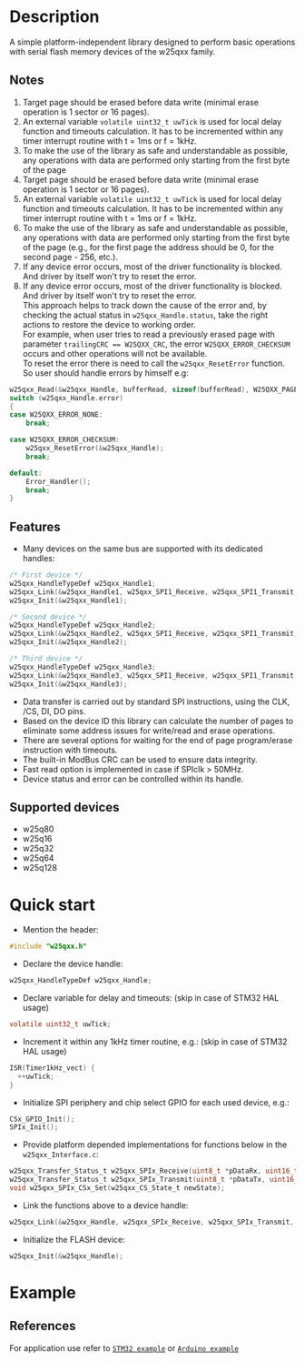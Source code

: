 # Description
A simple platform-independent library designed to perform basic operations with serial flash memory devices of the w25qxx family.
## Notes
1. Target page should be erased before data write (minimal erase operation is 1 sector or 16 pages).
2. An external variable `volatile uint32_t uwTick` is used for local delay function and timeouts calculation. It has to be incremented within any timer interrupt routine with t = 1ms or f = 1kHz.
3. To make the use of the library as safe and understandable as possible, any operations with data are performed only starting from the first byte of the page 
1. Target page should be erased before data write (minimal erase operation is 1 sector or 16 pages).
2. An external variable `volatile uint32_t uwTick` is used for local delay function and timeouts calculation. It has to be incremented within any timer interrupt routine with t = 1ms or f = 1kHz.
3. To make the use of the library as safe and understandable as possible, any operations with data are performed only starting from the first byte of the page 
(e.g., for the first page the address should be 0, for the second page - 256, etc.).
4. If any device error occurs, most of the driver functionality is blocked. And driver by itself won't try to reset the error.  
4. If any device error occurs, most of the driver functionality is blocked. And driver by itself won't try to reset the error.  
This approach helps to track down the cause of the error and, by checking the actual status in `w25qxx_Handle.status`, take the right actions to restore the device to working order.   
For example, when user tries to read a previously erased page with parameter `trailingCRC == W25QXX_CRC`, the error `W25QXX_ERROR_CHECKSUM` occurs and other operations will not be available.  
To reset the error there is need to call the `w25qxx_ResetError` function.
So user should handle errors by himself e.g:
```C
w25qxx_Read(&w25qxx_Handle, bufferRead, sizeof(bufferRead), W25QXX_PAGE_ADDRESS(PAGE), W25QXX_CRC, W25QXX_FASTREAD_NO);
switch (w25qxx_Handle.error)
{
case W25QXX_ERROR_NONE:
    break;

case W25QXX_ERROR_CHECKSUM:
    w25qxx_ResetError(&w25qxx_Handle);
    break;

default:
    Error_Handler();
    break;
}
```
## Features
* Many devices on the same bus are supported with its dedicated handles:
```C
/* First device */
w25qxx_HandleTypeDef w25qxx_Handle1;
w25qxx_Link(&w25qxx_Handle1, w25qxx_SPI1_Receive, w25qxx_SPI1_Transmit, w25qxx_SPI1_CS0_Set);
w25qxx_Init(&w25qxx_Handle1);

/* Second device */
w25qxx_HandleTypeDef w25qxx_Handle2;
w25qxx_Link(&w25qxx_Handle2, w25qxx_SPI1_Receive, w25qxx_SPI1_Transmit, w25qxx_SPI1_CS1_Set);
w25qxx_Init(&w25qxx_Handle2);

/* Third device */
w25qxx_HandleTypeDef w25qxx_Handle3;
w25qxx_Link(&w25qxx_Handle3, w25qxx_SPI1_Receive, w25qxx_SPI1_Transmit, w25qxx_SPI1_CS2_Set);
w25qxx_Init(&w25qxx_Handle3);
```
* Data transfer is carried out by standard SPI instructions, using the CLK, /CS, DI, DO pins.  
* Based on the device ID this library can calculate the number of pages to eliminate some address issues for write/read and erase operations.
* There are several options for waiting for the end of page program/erase instruction with timeouts.
* The built-in ModBus CRC can be used to ensure data integrity.
* Fast read option is implemented in case if SPIclk > 50MHz.
* Device status and error can be controlled within its handle. 
## Supported devices
* w25q80
* w25q16
* w25q32
* w25q64
* w25q128

# Quick start
* Mention the header:
```C
#include "w25qxx.h"
```
* Declare the device handle:
```C
w25qxx_HandleTypeDef w25qxx_Handle;
```
* Declare variable for delay and timeouts: (skip in case of STM32 HAL usage)
```C
volatile uint32_t uwTick;
```
* Increment it within any 1kHz timer routine, e.g.: (skip in case of STM32 HAL usage)
```C
ISR(Timer1kHz_vect) {
  ++uwTick;
}
```
* Initialize SPI periphery and chip select GPIO for each used device, e.g.:
```C
CSx_GPIO_Init();
SPIx_Init();
```
* Provide platform depended implementations for functions below in the `w25qxx_Interface.c`:
```C
w25qxx_Transfer_Status_t w25qxx_SPIx_Receive(uint8_t *pDataRx, uint16_t size, uint32_t timeout);
w25qxx_Transfer_Status_t w25qxx_SPIx_Transmit(uint8_t *pDataTx, uint16_t size, uint32_t timeout);
void w25qxx_SPIx_CSx_Set(w25qxx_CS_State_t newState);
```
* Link the functions above to a device handle:
```C
w25qxx_Link(&w25qxx_Handle, w25qxx_SPIx_Receive, w25qxx_SPIx_Transmit, w25qxx_SPIx_CSx_Set);
```
* Initialize the FLASH device:
```C
w25qxx_Init(&w25qxx_Handle);
```
# Example
## References
For application use refer to [`STM32 example`](./Examples/STM32F401CDU6/Core/Src/main.c)
or [`Arduino example`](./Examples/ArduinoNano/ArduinoNano.ino)
